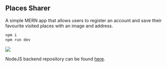 ## Places Sharer

A simple MERN app that allows users to register an account and save their favourite visited places with an image and address.

```bash
npm i
npm run dev
```

![](README_GIF.gif)

NodeJS backend repository can be found [here](https://github.com/BillalPatel/places-sharer-api).
